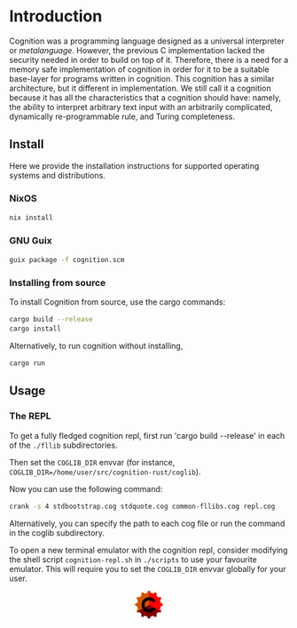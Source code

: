 # Introduction
Cognition was a programming language designed as a universal interpreter or _metalanguage_. However,
the previous C implementation lacked the security needed in order to build on top of it. Therefore,
there is a need for a memory safe implementation of cognition in order for it to be a suitable base-layer
for programs written in cognition. This cognition has a similar architecture, but it different in implementation.
We still call it a cognition because it has all the characteristics that a cognition should have: namely,
the ability to interpret arbitrary text input with an arbitrarily complicated, dynamically re-programmable rule,
and Turing completeness.

## Install
Here we provide the installation instructions for supported operating systems and distributions.
### NixOS
```sh
nix install
```
### GNU Guix
``` sh
guix package -f cognition.scm
```
### Installing from source
To install Cognition from source, use the cargo commands:

```sh
cargo build --release
cargo install
```
Alternatively, to run cognition without installing,

```sh
cargo run
```

## Usage

### The REPL
To get a fully fledged cognition repl, first run 'cargo build --release' in each of the ```./fllib``` subdirectories.

Then set the ```COGLIB_DIR``` envvar (for instance, ```COGLIB_DIR=/home/user/src/cognition-rust/coglib```).

Now you can use the following command:

```sh
crank -s 4 stdbootstrap.cog stdquote.cog common-fllibs.cog repl.cog
```

Alternatively, you can specify the path to each cog file or run the command in the coglib subdirectory.

To open a new terminal emulator with the cognition repl, consider modifying the shell script ```cognition-repl.sh``` in ```./scripts``` to use your favourite emulator.
This will require you to set the ```COGLIB_DIR``` envvar globally for your user.

<div align="center"><img src="assets/images/logos/cog.png" width="50" height="50"></div>
